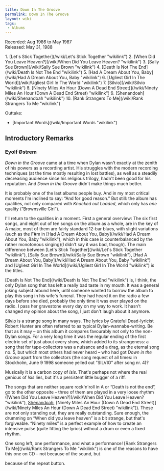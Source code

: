 ```yaml
---
title: Down In The Groove
permalink: Down In The Groove
layout: wiki
tags:
 - Albums
---
```


Recorded: Aug 1986 to May 1987  
Released: May 31, 1988

<div id="songs">
1.  [Let's Stick Together](/wiki/Let's Stick Together "wikilink")
2.  [When Did You Leave Heaven?](/wiki/When Did You Leave Heaven? "wikilink")
3.  [Sally Sue Brown](/wiki/Sally Sue Brown "wikilink")
4.  [Death Is Not The End](/wiki/Death Is Not The End "wikilink")
5.  [Had A Dream About You,
    Baby](/wiki/Had A Dream About You, Baby "wikilink")
6.  [Ugliest Girl In The World](/wiki/Ugliest Girl In The World "wikilink")
7.  [Silvio](/wiki/Silvio "wikilink")
8.  [Ninety Miles An Hour (Down A Dead End
    Street)](/wiki/Ninety Miles An Hour (Down A Dead End Street) "wikilink")
9.  [Shenandoah](/wiki/Shenandoah "wikilink")
10. [Rank Strangers To Me](/wiki/Rank Strangers To Me "wikilink")

Outtake:

-   [Important Words](/wiki/Important Words "wikilink")

</div>
<div id="intro">
<h2>
Introductory Remarks

</h2>
<h3>
Eyolf Østrem

</h3>
<em>Down in the Groove </em>came at a time when Dylan wasn't exactly at
the zenith of his powers as a recording artist. His struggles with the
modern recording techniques (at the time mostly resulting in lost
battles), as well as a steadily decreasing audience since his religious
trilogy, hadn't been good for his reputation. And <em>Down in the Groove
</em>didn't make things much better.

It is probably one of the last albums people buy. And in my most
critical moments I'm inclined to say: “And for good reason.” But still:
the album has qualities, not only compared with <em>Knocked out
Loaded</em>, which only has <em>one</em> quality (“Brownsville Girl”).

I'll return to the qualities in a moment. First a general overview: The
six first songs, and eight out of ten songs on the album as a whole, are
in the key of A major, most of them are fairly standard 12-bar blues,
with slight variations (such as the F\#m in [Had A Dream About You,
Baby](/wiki/Had A Dream About You, Baby "wikilink"), which in this case is
counterbalanced by the rather monotonous singing)(I didn't say it was
bad, though). The main difference between [Let's Stick
Together](/wiki/Let's Stick Together "wikilink"), [Sally Sue
Brown](/wiki/Sally Sue Brown "wikilink"), [Had A Dream About You,
Baby](/wiki/Had A Dream About You, Baby "wikilink") and [Ugliest Girl In The
World](/wiki/Ugliest Girl In The World "wikilink") is the titles.

[Death Is Not The End](/wiki/Death Is Not The End "wikilink") is, I think, the
only Dylan song that has left a really bad taste in my mouth. It was a
general joking subject around here, until someone wanted to borrow the
album to play this song in his wife's funeral. They had heard it on the
radio a few days before she died, probably the only time it was ever
played on the radio. I pass her gravestone every day on my way to work.
It hasn't changed my opinion about the song, I just don't laugh about it
anymore.

[Silvio](/wiki/Silvio "wikilink") is a strange song in many ways. The lyrics
by Grateful Dead-lyricist Robert Hunter are often referred to as typical
Dylan-wannabe-writing. Be that as it may – on this album it compares
favourably not only to the non-Dylan songs. For a very long time it was
the regular ending of the first electric set of just about every show,
which added to its strangeness: a song that for tape-collectors was a
nuisance and a drag, as the eternal song no. 5, but which most others
had never heard – who had got <em>Down in the Groove</em> apart from the
collectors (the song request of all times: in Stockholm, June 9 1998
someone yelled out “SILVIO” after song nr. 4)?

Musically it is a carbon copy of <em>Isis</em>. That's perhaps not where
the real genious of <em>Isis</em> lies, but it's a persistent little
bugger of a riff.

The songs that are neither square rock'n'roll in A or “Death is not the
end”, go to the other opposite – three of them are played in a very
loose rhythm ([When Did You Leave
Heaven?](/wiki/When Did You Leave Heaven? "wikilink"),
[Shenandoah](/wiki/Shenandoah "wikilink"), [Ninety Miles An Hour (Down A Dead
End Street)](/wiki/Ninety Miles An Hour (Down A Dead End Street) "wikilink")).
These are not only standing out, they are really outstanding. Sure
enough, the drumming on “When did you leave heaven” is a bit strange,
but that's forgiveable. “Ninety miles” is a perfect example of how to
create an intensive pulse (quite fitting the lyrics) without a drum or
even a fixed rhythm.

One song left, one performance, and what a performance! [Rank Strangers
To Me](/wiki/Rank Strangers To Me "wikilink") is one of the reasons to have
this one on CD – not because of the sound, but

because of the repeat button.

</div>

